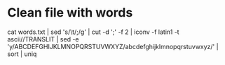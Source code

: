 # Clean file with words
cat words.txt | sed 's/\t/;/g' | cut -d ';' -f 2 | iconv -f latin1 -t ascii//TRANSLIT | sed -e 'y/ABCDEFGHIJKLMNOPQRSTUVWXYZ/abcdefghijklmnopqrstuvwxyz/' | sort | uniq
